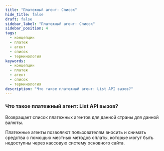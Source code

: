 ```yaml
---
title: "Платежный агент: Список"
hide_title: false
draft: false
sidebar_label: "Платежный агент: Список"
sidebar_position: 4
tags:
  - концепции
  - платеж
  - агент
  - список
  - терминология
keywords:
  - концепции
  - платеж
  - агент
  - список
  - терминология
description: "Что такое платежный агент: List API вызов?"
---
```


### Что такое платежный агент: List API вызов?

Возвращает список платежных агентов для данной страны для данной валюты.

Платежные агенты позволяют пользователям вносить и снимать средства с помощью местных методов оплаты, которые могут быть недоступны через кассовую систему основного сайта.

